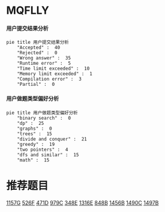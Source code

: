 # MQFLLY

<!-- tabs:start -->



#### **用户提交结果分析**

```mermaid
pie title 用户提交结果分析
    "Accepted" :  40
    "Rejected" :  0
    "Wrong answer" :  35
    "Runtime error" :  5
    "Time limit exceeded" :  10
    "Memory limit exceeded" :  1
    "Compilation error" :  3
    "Partial" :  0
```

#### **用户做题类型偏好分析**

```mermaid
pie title 用户做题类型偏好分析
    "binary search" :  0
    "dp" :  25
    "graphs" :  0
    "trees" :  15
    "divide and conquer" :  21
    "greedy" :  19
    "two pointers" :  4
    "dfs and similar" :  15
    "math" :  15
```



<!-- tabs:end -->
# 推荐题目
[1157G](https://codeforces.com/contest/1157/problem/G)
[526F](https://codeforces.com/contest/526/problem/F)
[471D](https://codeforces.com/contest/471/problem/D)
[979C](https://codeforces.com/contest/979/problem/C)
[348E](https://codeforces.com/contest/348/problem/E)
[1316E](https://codeforces.com/contest/1316/problem/E)
[848B](https://codeforces.com/contest/848/problem/B)
[1456B](https://codeforces.com/contest/1456/problem/B)
[1490C](https://codeforces.com/contest/1490/problem/C)
[1497B](https://codeforces.com/contest/1497/problem/B)
